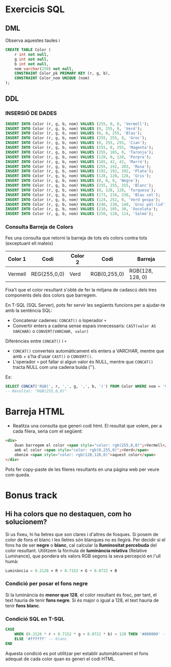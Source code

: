# Exercicis SQL

## DML

Observa aquestes taules i 

```sql
CREATE TABLE Color (
    r int not null,
    g int not null,
    b int not null,
    nom varchar(250) not null,
    CONSTRAINT Color_pk PRIMARY KEY (r, g, b),
    CONSTRAINT Color_nom UNIQUE (nom)
);
```

## DDL

### INSERSIÓ DE DADES

```SQL
INSERT INTO Color (r, g, b, nom) VALUES (255, 0, 0, 'Vermell');
INSERT INTO Color (r, g, b, nom) VALUES (0, 255, 0, 'Verd');
INSERT INTO Color (r, g, b, nom) VALUES (0, 0, 255, 'Blau');
INSERT INTO Color (r, g, b, nom) VALUES (255, 255, 0, 'Groc');
INSERT INTO Color (r, g, b, nom) VALUES (0, 255, 255, 'Cian');
INSERT INTO Color (r, g, b, nom) VALUES (255, 0, 255, 'Magenta');
INSERT INTO Color (r, g, b, nom) VALUES (255, 165, 0, 'Taronja');
INSERT INTO Color (r, g, b, nom) VALUES (128, 0, 128, 'Porpra');
INSERT INTO Color (r, g, b, nom) VALUES (165, 42, 42, 'Marró');
INSERT INTO Color (r, g, b, nom) VALUES (255, 192, 203, 'Rosa');
INSERT INTO Color (r, g, b, nom) VALUES (192, 192, 192, 'Plata');
INSERT INTO Color (r, g, b, nom) VALUES (128, 128, 128, 'Gris');
INSERT INTO Color (r, g, b, nom) VALUES (0, 0, 0, 'Negre');
INSERT INTO Color (r, g, b, nom) VALUES (255, 255, 255, 'Blanc');
INSERT INTO Color (r, g, b, nom) VALUES (0, 128, 128, 'Turquesa');
INSERT INTO Color (r, g, b, nom) VALUES (173, 216, 230, 'Blau cel');
INSERT INTO Color (r, g, b, nom) VALUES (124, 252, 0, 'Verd gespa');
INSERT INTO Color (r, g, b, nom) VALUES (240, 230, 140, 'Groc pàl·lid');
INSERT INTO Color (r, g, b, nom) VALUES (210, 105, 30, 'Xocolata');
INSERT INTO Color (r, g, b, nom) VALUES (250, 128, 114, 'Salmó');
```

### Consulta Barreja de Colors

Fes una consulta que retorni la barreja de tots els colors contra tots (exceptuant ell mateix)

| Color 1 | Codi | Color 2 | Codi | Barreja |
|---------|---------|---------|---------|---------|
| Vermell | REG(255,0,0) | Verd | RGB(0,255,0)    | RGB(128, 128, 0)


Fixa't que el color resultant s'obtè de fer la mitjana de cadascú dels tres components dels dos colors que barregem.

En T-SQL (SQL Server), pots fer servir les següents funcions per a ajudar-te amb la sentència SQL:
* Concatenar cadenes: `CONCAT()` o loperador `+`
* Convertir enters a cadena sense espais innecessaris: `CAST(valor AS VARCHAR)` o `CONVERT(VARCHAR, valor)`

Diferències entre `CONCAT()` i `+`
* `CONCAT()` converteix automàticament els enters a VARCHAR, mentre que amb + s'ha d'usar `CAST()` o `CONVERT()`.
* L'operador `+` pot fallar si algun valor és NULL, mentre que `CONCAT()` tracta NULL com una cadena buida ('').

Ex:

```sql
SELECT CONCAT('RGB(', r, ',', g, ',', b, ')') FROM Color WHERE nom = 'Vermell';
-- Resultat: "RGB(255,0,0)"
```

# Barreja HTML


* Realitza una consulta que generi codi html. El resultat que volem, per a cada filera, seria com el següent:

```html
<div>
    Quan barregem el color <span style="color: rgb(255,0,0)";>Vermell</span>
    amb el color <span style="color: rgb(0,255,0)";>Verd</span>
    obenim <span style="color: rgb(128,128,0)">aquest color</span>
</div>
```

Pots fer copy-paste de les fileres resultants en una pàgina web per veure com queda.


# Bonus track

## Hi ha colors que no destaquen, com ho solucionem?

Si us fixeu, hi ha lletres que son clares i d'altres de fosques. Si posem de color de fons el blanc i les lletres són blanques no es llegirà. Per decidir si el fons ha de ser **negre** o **blanc**, cal calcular la **lluminositat percebuda** del color resultant. Utilitzem la fórmula de **luminància relativa** (Relative Luminance), que pondera els valors RGB segons la seva percepció en l'ull humà:

```sql
Luminància = 0.2126 × R + 0.7152 × G + 0.0722 × B
```

### **Condició per posar el fons negre**
Si la luminància és **menor que 128**, el color resultant és fosc, per tant, el text hauria de tenir **fons negre**. Si és major o igual a 128, el text hauria de tenir **fons blanc**.

### **Condició SQL en T-SQL**

```sql
CASE 
    WHEN (0.2126 * r + 0.7152 * g + 0.0722 * b) < 128 THEN '#000000' -- negre
    ELSE '#ffffff' -- blanc
END
```

Aquesta condició es pot utilitzar per establir automàticament el fons adequat de cada color quan es generi el codi HTML.

